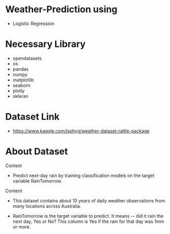 # Weather-Prediction using

- Logistic Regression

# Necessary Library

- opendatasets
- os
- pandas
- numpy
- matplotlib
- seaborn
- plotly
- skleran

# Dataset Link

- https://www.kaggle.com/jsphyg/weather-dataset-rattle-package

# About Dataset

Context
- Predict next-day rain by training classification models on the target variable RainTomorrow.

Content
- This dataset contains about 10 years of daily weather observations from many locations across Australia.

- RainTomorrow is the target variable to predict. It means -- did it rain the next day, Yes or No? This column is Yes if the rain for that day was 1mm or more.
